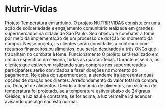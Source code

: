 # Nutrir-Vidas
Projeto Temperatura em arduino.
O projeto NUTRIR VIDAS consiste em uma ação de solidariedade e engajamento comunitário realizada em grandes supermercados na cidade de São Paulo. Seu objetivo é combater a fome por meio da implementação de um processo de doação no momento da compra. Nesse projeto, os clientes serão convidados a contribuir com recursos financeiros ou alimentos, que serão destinados a três ONGs que trabalham no combate à fome.
Funcionamento
O projeto será realizado em um dia específico da semana, todas as quartas-feiras. Durante esse dia, os clientes que estiverem realizando suas compras nos supermercados participantes serão convidados a fazer doações no momento do pagamento.
No caixa do supermercado, a atendente irá apresentar duas opções de doação aos clientes:
Arredondamento do valor total da compra; ou,
Doação de alimentos.
Devido a demanda de alimentos, um sistema de temperatura foi projetado, se a temperatura estiver abaixo de 24 graus Celsios, a luz azul é constante, se for acima, a luz vermelha irá acender avisando que algo não está normal.


